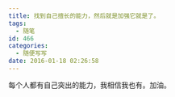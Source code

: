 ```yaml
---
title: 找到自己擅长的能力，然后就是加强它就是了。
tags:
  - 随笔
id: 466
categories:
  - 随便写写
date: 2016-01-18 02:26:58
---
```


每个人都有自己突出的能力，我相信我也有。加油。